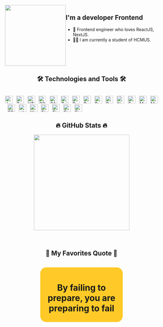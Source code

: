    <div style="display: flex;">
        <a href="#" target="_blank">
            <img src="https://raw.githubusercontent.com/abhisheknaiidu/abhisheknaiidu/master/code.gif" width="200"
                alt="" />
        </a>
        <div>
            <h2>I'm a developer Frontend</h2>
            <ul>
                <li>
                    🎨 Frontend engineer who loves ReactJS, NextJS.
                </li>
                <li>
                    👨‍🏛 I am currently a student of HCMUS.
                </li>
            </ul>
        </div>
    </div>

<h2 align="center">🛠 Technologies and Tools 🛠</h2>
<br>
 <span><img src="https://img.shields.io/badge/JavaScript-282C34?logo=javascript&logoColor=F7DF1E"
            alt="JavaScript logo" title="JavaScript" height="25" /></span>
    &nbsp;
    <span><img src="https://img.shields.io/badge/TypeScript-282C34?logo=typescript&logoColor=3178C6"
            alt="TypeScript logo" title="TypeScript" height="25" /></span>
    &nbsp;
    <span><img src="https://img.shields.io/badge/HTML5-282C34?logo=html5&logoColor=E34F26" alt="HTML5 logo"
            title="HTML5" height="25" /></span>
    &nbsp;
    <span><img src="https://img.shields.io/badge/CSS3-282C34?logo=css3&logoColor=1572B6" alt="CSS3 logo" title="CSS3"
            height="25" /></span>
    &nbsp;
    <span><img src="https://img.shields.io/badge/Sass-282C34?logo=sass&logoColor=CC6699" alt="SASS logo" title="SASS"
            height="25" /></span>
    &nbsp;
    <span><img src="https://img.shields.io/badge/Tailwind%20CSS-282C34?logo=tailwind-css&logoColor=38B2AC"
            alt="TailwindCSS logo" title="TailwindCSS" height="25" /></span>
    &nbsp;
    <span><img src="https://img.shields.io/badge/Bootstrap-282C34?logo=bootstrap&logoColor=7952B3" alt="Bootstrap logo"
            title="Bootstrap" height="25" /></span>
    &nbsp;
    <span><img src="https://img.shields.io/badge/ReactJS-282C34?logo=react&logoColor=61DAFB" alt="ReactJS logo"
            title="ReactJS" height="25" /></span>
    &nbsp;
    <span><img src="https://img.shields.io/badge/Redux-282C34?logo=redux&logoColor=764ABC" alt="Redux logo"
            title="Redux" height="25" /></span>
    &nbsp;
    <span><img src="https://img.shields.io/badge/NextJS-282C34?logo=nextdotjs&logoColor=white" alt="Redux logo"
            title="Redux" height="25" /></span>
    &nbsp;
    <span><img src="https://img.shields.io/badge/Node.js-282C34?logo=node.js&logoColor=00F200" alt="Node.js logo"
            title="Node.js" height="25" /></span>
    &nbsp;
    <span><img src="https://img.shields.io/badge/Express-282C34?logo=express&logoColor=FFFFFF" alt="Express.js logo"
            title="Express.js" height="25" /></span>
    &nbsp;
    <span><img src="https://img.shields.io/badge/MongoDB-282C34?logo=mongodb&logoColor=47A248" alt="MongoDB logo"
            title="MongoDB" height="25" /></span>
    &nbsp;
    <span><img src="https://img.shields.io/badge/Postgresql-282C34?logo=postgresql&logoColor=1572B6" alt="MongoDB logo"
            title="MongoDB" height="25" /></span>
    &nbsp;
    <span><img src="https://img.shields.io/badge/ESLint-282C34?logo=eslint&logoColor=4B32C3" alt="ESLint logo"
            title="ESLint" height="25" /></span>
    &nbsp;
    <span><img src="https://img.shields.io/badge/git-282C34?logo=git&logoColor=F05032" alt="git logo" title="git"
            height="25" /></span>
    &nbsp;
    <span><img src="https://img.shields.io/badge/VS%20Code-282C34?logo=visual-studio-code&logoColor=007ACC"
            alt="Visual Studio Code logo" title="Visual Studio Code" height="25" /></span>
    &nbsp;
    <span><img src="https://img.shields.io/badge/Firebase-282C34?logo=firebase&logoColor=FFCA28" alt="Firebase logo"
            title="Firebase" height="25" /></span>
    &nbsp;
    <span><img src="https://img.shields.io/badge/Docker-282C34?logo=docker&logoColor=3178C6" alt="Firebase logo"
            title="Firebase" height="25" alt=""></span>
    &nbsp;
    <span><img src="https://img.shields.io/badge/Nginx-282C34?logo=nginx&logoColor=00F200" alt="Firebase logo"
            title="Firebase" height="25" alt=""></span>
    &nbsp;
    <span><img src="https://img.shields.io/badge/Linux-282C34?logo=linux&logoColor=F7DF1E" alt="Firebase logo"
            title="Firebase" height="25" alt=""></span>
    &nbsp;

<br>
<h2 align="center">🔥 GitHub Stats 🔥</h2>
<div align=center>
        <a href="#" title="Trungquandev">
            <img width="315" align="center"
                src="https://github-readme-stats.vercel.app/api/top-langs/?username=BuiDay&langs_count=6" />
        </a>
    </div>
<br>

<br>
<h2 align="center">📑 My Favorites Quote 📑</h2>
<br>
<div
        style="background-color: #FFCA28;padding: 10px; text-align: center; border-radius: 20px; width: 50%; margin: auto;">
        <h1>By failing to prepare, you are preparing to fail</h1>
    </div>
